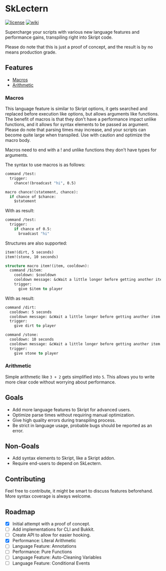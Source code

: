 # SkLectern

[![license](https://img.shields.io/github/license/kiip1/SkLectern?style=for-the-badge&color=dd7744)](./LICENSE)
[![wiki](https://img.shields.io/badge/documentation-wiki-x?style=for-the-badge&color=cc7788)](https://github.com/kiip1/SkLectern/wiki)

Supercharge your scripts with various new language features and performance gains, transpiling right into Skript code.

Please do note that this is just a proof of concept, and the result is by no means production grade.

## Features
- [Macros](#macros)
- [Arithmetic](#arithmetic)

### Macros
This language feature is similar to Skript options, it gets searched and replaced before execution like options, but allows arguments like functions.
The benefit of macros is that they don't have a performance impact unlike functions, and it allows for syntax elements to be passed as argument.
Please do note that parsing times may increase, and your scripts can become quite large when transpiled. Use with caution and optimize the macro body.

Macros need to end with a ! and unlike functions they don't have types for arguments.

The syntax to use macros is as follows:
```vb
command /test:
  trigger:
    chance!(broadcast "hi", 0.5)

macro chance!(statement, chance):
  if chance of $chance:
    $statement
```
With as result:
```vb
command /test:
  trigger:
    if chance of 0.5:
      broadcast "hi"
```

Structures are also supported:
```vb
item!(dirt, 5 seconds)
item!(stone, 10 seconds)

structure macro item!(item, cooldown):
  command /$item:
    cooldown: $cooldown
    cooldown message: &cWait a little longer before getting another item!
    trigger:
      give $item to player
```
With as result:
```vb
command /dirt:
  cooldown: 5 seconds
  cooldown message: &cWait a little longer before getting another item!
  trigger:
    give dirt to player

command /stone:
  cooldown: 10 seconds
  cooldown message: &cWait a little longer before getting another item!
  trigger:
    give stone to player
```

### Arithmetic
Simple arithmetic like `3 + 2` gets simplified into `5`.
This allows you to write more clear code without worrying about performance.

## Goals
- Add more language features to Skript for advanced users.
- Optimize parse times without requiring manual optimization.
- Give high quality errors during transpiling process.
- Be strict in language usage, probable bugs should be reported as an error.

## Non-Goals
- Add syntax elements to Skript, like a Skript addon.
- Require end-users to depend on SkLectern.

## Contributing
Feel free to contribute, it might be smart to discuss features beforehand.
More syntax coverage is always welcome.

## Roadmap
- [x] Initial attempt with a proof of concept.
- [ ] Add implementations for CLI and Bukkit.
- [ ] Create API to allow for easier hooking.
- [x] Performance: Literal Arithmetic
- [ ] Language Feature: Annotations
- [ ] Performance: Pure Functions
- [ ] Language Feature: Auto-Cleaning Variables
- [ ] Language Feature: Conditional Events
